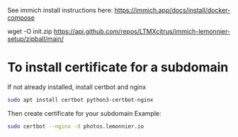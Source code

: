 See immich install instructions here: https://immich.app/docs/install/docker-compose



wget -O init.zip https://api.github.com/repos/LTMXcitrus/immich-lemonnier-setup/zipball/main/

# To install certificate for a subdomain
If not already installed, install certbot and nginx
```bash
sudo apt install certbot python3-certbot-nginx
```
Then create certificate for your subdomain
Example:
```bash
sudo certbot --nginx -d photos.lemonnier.io
```